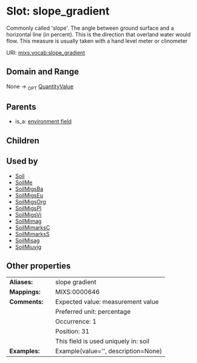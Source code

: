 
# Slot: slope_gradient


Commonly called 'slope'. The angle between ground surface and a horizontal line (in percent). This is the direction that overland water would flow. This measure is usually taken with a hand level meter or clinometer

URI: [mixs.vocab:slope_gradient](https://w3id.org/mixs/vocab/slope_gradient)


## Domain and Range

None ->  <sub>OPT</sub> [QuantityValue](QuantityValue.md)

## Parents

 *  is_a: [environment field](environment_field.md)

## Children


## Used by

 * [Soil](Soil.md)
 * [SoilMe](SoilMe.md)
 * [SoilMigsBa](SoilMigsBa.md)
 * [SoilMigsEu](SoilMigsEu.md)
 * [SoilMigsOrg](SoilMigsOrg.md)
 * [SoilMigsPl](SoilMigsPl.md)
 * [SoilMigsVi](SoilMigsVi.md)
 * [SoilMimag](SoilMimag.md)
 * [SoilMimarksC](SoilMimarksC.md)
 * [SoilMimarksS](SoilMimarksS.md)
 * [SoilMisag](SoilMisag.md)
 * [SoilMiuvig](SoilMiuvig.md)

## Other properties

|  |  |  |
| --- | --- | --- |
| **Aliases:** | | slope gradient |
| **Mappings:** | | MIXS:0000646 |
| **Comments:** | | Expected value: measurement value |
|  | | Preferred unit: percentage |
|  | | Occurrence: 1 |
|  | | Position: 31 |
|  | | This field is used uniquely in: soil |
| **Examples:** | | Example(value='', description=None) |


